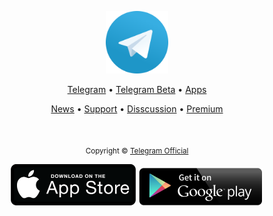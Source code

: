 <div align="center">

[<img src="https://github.com/TelegramBeta/Telegram/blob/main/Assets/telegram.png" width="100px" >](https://github.com/TelegramOfficial)

<a href="https://github.com/TelegramOfficial/Telegram">Telegram</a> • <a href="https://github.com/TelegramOfficial/TelegramBeta">Telegram Beta</a> • <a href="https://github.com/TelegramOfficial/Apps">Apps</a>

<a href="https://github.com/TelegramOfficial/News">News</a> • <a href="https://github.com/TelegramOfficial/Support">Support</a> • <a href="https://github.com/TelegramOfficial/Discussions">Disscussion</a> • <a href="https://github.com/TelegramOfficial/Premium">Premium</a>

<br> 

<sub> Copyright © [Telegram Official](https://github.com/TelegramOfficial)

[<img src="https://github.com/TelegramOfficial/.github/blob/main/Assets/Playstore.png" width="200" height="auto">](https://play.google.com/store/apps/details?id=org.telegram.messenger)
[<img src="https://github.com/TelegramOfficial/.github/blob/main/Assets/Appstore.png" width="200" height="auto">](https://telegram.org/dl/ios)
